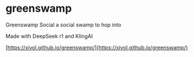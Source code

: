 # greenswamp
Greenswamp Social a social swamp to hop into

Made with DeepSeek r1 and KlingAI

[https://xivol.github.io/greenswamp/](https://xivol.github.io/greenswamp/)
